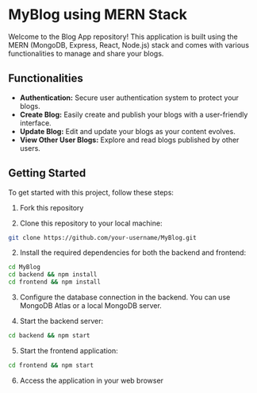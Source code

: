 # MyBlog using MERN Stack

Welcome to the Blog App repository! This application is built using the MERN (MongoDB, Express, React, Node.js) stack and comes with various functionalities to manage and share your blogs.

## Functionalities

- **Authentication:** Secure user authentication system to protect your blogs.
- **Create Blog:** Easily create and publish your blogs with a user-friendly interface.
- **Update Blog:** Edit and update your blogs as your content evolves.
- **View Other User Blogs:** Explore and read blogs published by other users.

## Getting Started

To get started with this project, follow these steps:

1. Fork this repository

1. Clone this repository to your local machine:

```bash
git clone https://github.com/your-username/MyBlog.git
```

2. Install the required dependencies for both the backend and frontend:

```bash
cd MyBlog
cd backend && npm install
cd frontend && npm install
```

3. Configure the database connection in the backend. You can use MongoDB Atlas or a local MongoDB server.

4. Start the backend server:

```bash
cd backend && npm start
```

5. Start the frontend application:

```bash
cd frontend && npm start
```


6. Access the application in your web browser
